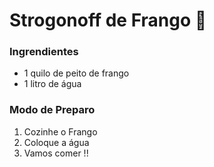# Strogonoff de Frango :chicken:



### Ingrendientes

- 1 quilo de peito de frango
- 1 litro de água





### Modo de Preparo 

1. Cozinhe o Frango
2. Coloque a água
3. Vamos comer !!







